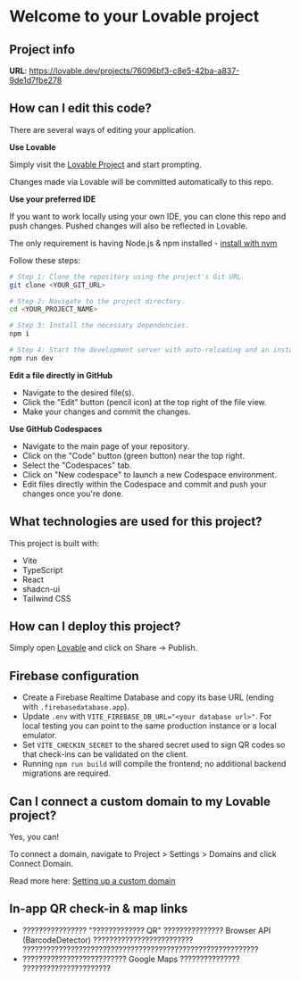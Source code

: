 # Welcome to your Lovable project

## Project info

**URL**: https://lovable.dev/projects/76096bf3-c8e5-42ba-a837-9de1d7fbe278

## How can I edit this code?

There are several ways of editing your application.

**Use Lovable**

Simply visit the [Lovable Project](https://lovable.dev/projects/76096bf3-c8e5-42ba-a837-9de1d7fbe278) and start prompting.

Changes made via Lovable will be committed automatically to this repo.

**Use your preferred IDE**

If you want to work locally using your own IDE, you can clone this repo and push changes. Pushed changes will also be reflected in Lovable.

The only requirement is having Node.js & npm installed - [install with nvm](https://github.com/nvm-sh/nvm#installing-and-updating)

Follow these steps:

```sh
# Step 1: Clone the repository using the project's Git URL.
git clone <YOUR_GIT_URL>

# Step 2: Navigate to the project directory.
cd <YOUR_PROJECT_NAME>

# Step 3: Install the necessary dependencies.
npm i

# Step 4: Start the development server with auto-reloading and an instant preview.
npm run dev
```

**Edit a file directly in GitHub**

- Navigate to the desired file(s).
- Click the "Edit" button (pencil icon) at the top right of the file view.
- Make your changes and commit the changes.

**Use GitHub Codespaces**

- Navigate to the main page of your repository.
- Click on the "Code" button (green button) near the top right.
- Select the "Codespaces" tab.
- Click on "New codespace" to launch a new Codespace environment.
- Edit files directly within the Codespace and commit and push your changes once you're done.

## What technologies are used for this project?

This project is built with:

- Vite
- TypeScript
- React
- shadcn-ui
- Tailwind CSS

## How can I deploy this project?

Simply open [Lovable](https://lovable.dev/projects/76096bf3-c8e5-42ba-a837-9de1d7fbe278) and click on Share -> Publish.

## Firebase configuration

- Create a Firebase Realtime Database and copy its base URL (ending with `.firebasedatabase.app`).
- Update `.env` with `VITE_FIREBASE_DB_URL="<your database url>"`. For local testing you can point to the same production instance or a local emulator.
- Set `VITE_CHECKIN_SECRET` to the shared secret used to sign QR codes so that check-ins can be validated on the client.
- Running `npm run build` will compile the frontend; no additional backend migrations are required.

## Can I connect a custom domain to my Lovable project?

Yes, you can!

To connect a domain, navigate to Project > Settings > Domains and click Connect Domain.

Read more here: [Setting up a custom domain](https://docs.lovable.dev/features/custom-domain#custom-domain)

## In-app QR check-in & map links

- ???????????????? "????????????? QR" ??????????????? Browser API (BarcodeDetector) ????????????????????????? ???????????????????????????????????????????????????????????
- ?????????????????????????? Google Maps ??????????????? ??????????????????????
